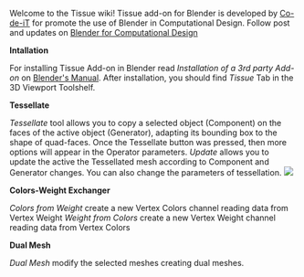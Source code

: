 Welcome to the Tissue wiki!
Tissue add-on for Blender is developed by [Co-de-iT](http://www.co-de-it.com) for promote the use of Blender in Computational Design.
Follow post and updates on [Blender for Computational Design](https://www.facebook.com/groups/1396995897211561)

**Intallation**

For installing Tissue Add-on in Blender read <i>Installation of a 3rd party Add-on</i> on [Blender's Manual](http://www.blender.org/manual/extensions/python/add_ons.html).
After installation, you should find _Tissue_ Tab in the 3D Viewport Toolshelf.

**Tessellate**

_Tessellate_ tool allows you to copy a selected object (Component) on the faces of the active object (Generator), adapting its bounding box to the shape of quad-faces.
Once the Tessellate button was pressed, then more options will appear in the Operator parameters.
_Update_ allows you to update the active the Tessellated mesh according to Component and Generator changes. You can also change the parameters of tessellation.
![](https://scontent-mxp1-1.xx.fbcdn.net/hphotos-xpa1/v/t1.0-9/11234909_10206993000812486_4778924511237580817_n.jpg?oh=0292af03d5472b3b6bdcae5cb9cd9cd2&oe=56351687)

**Colors-Weight Exchanger**

_Colors from Weight_ create a new Vertex Colors channel reading data from Vertex Weight
_Weight from Colors_ create a new Vertex Weight channel reading data from Vertex Colors

**Dual Mesh**

_Dual Mesh_ modify the selected meshes creating dual meshes.  


